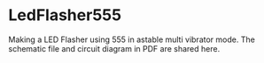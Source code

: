 # LedFlasher555
Making a LED Flasher using 555 in astable multi vibrator mode. The schematic file and circuit diagram in PDF are shared here.
